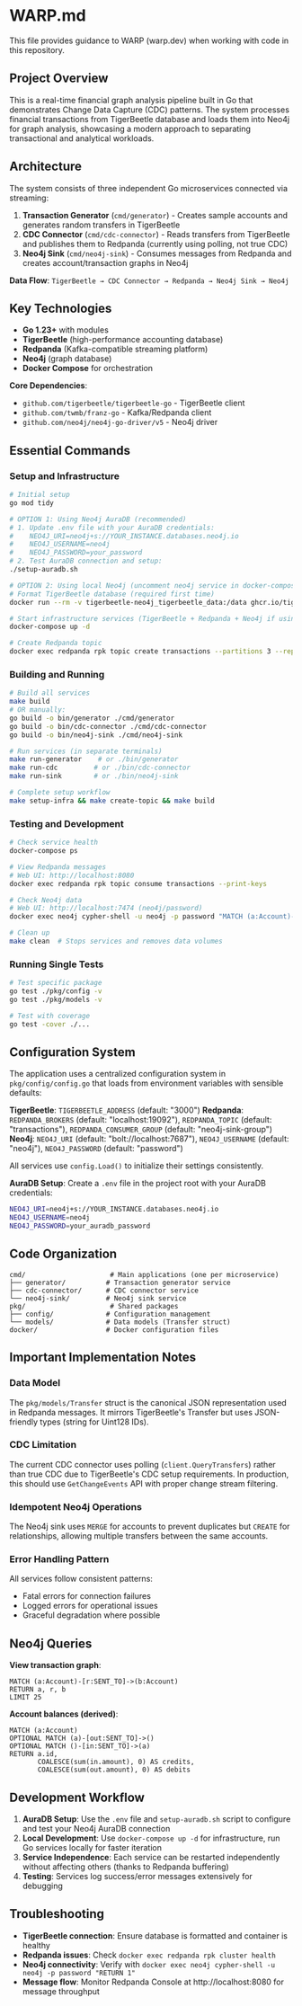 # WARP.md

This file provides guidance to WARP (warp.dev) when working with code in this repository.

## Project Overview

This is a real-time financial graph analysis pipeline built in Go that demonstrates Change Data Capture (CDC) patterns. The system processes financial transactions from TigerBeetle database and loads them into Neo4j for graph analysis, showcasing a modern approach to separating transactional and analytical workloads.

## Architecture

The system consists of three independent Go microservices connected via streaming:

1. **Transaction Generator** (`cmd/generator`) - Creates sample accounts and generates random transfers in TigerBeetle
2. **CDC Connector** (`cmd/cdc-connector`) - Reads transfers from TigerBeetle and publishes them to Redpanda (currently using polling, not true CDC)  
3. **Neo4j Sink** (`cmd/neo4j-sink`) - Consumes messages from Redpanda and creates account/transaction graphs in Neo4j

**Data Flow**: `TigerBeetle → CDC Connector → Redpanda → Neo4j Sink → Neo4j`

## Key Technologies

- **Go 1.23+** with modules
- **TigerBeetle** (high-performance accounting database)
- **Redpanda** (Kafka-compatible streaming platform)
- **Neo4j** (graph database)
- **Docker Compose** for orchestration

**Core Dependencies**:
- `github.com/tigerbeetle/tigerbeetle-go` - TigerBeetle client
- `github.com/twmb/franz-go` - Kafka/Redpanda client
- `github.com/neo4j/neo4j-go-driver/v5` - Neo4j driver

## Essential Commands

### Setup and Infrastructure
```bash
# Initial setup
go mod tidy

# OPTION 1: Using Neo4j AuraDB (recommended)
# 1. Update .env file with your AuraDB credentials:
#    NEO4J_URI=neo4j+s://YOUR_INSTANCE.databases.neo4j.io
#    NEO4J_USERNAME=neo4j
#    NEO4J_PASSWORD=your_password
# 2. Test AuraDB connection and setup:
./setup-auradb.sh

# OPTION 2: Using local Neo4j (uncomment neo4j service in docker-compose.yml first)
# Format TigerBeetle database (required first time)
docker run --rm -v tigerbeetle-neo4j_tigerbeetle_data:/data ghcr.io/tigerbeetle/tigerbeetle:latest format --cluster=0 --replica=0 /data/tigerbeetle.tigerbeetle

# Start infrastructure services (TigerBeetle + Redpanda + Neo4j if using local)
docker-compose up -d

# Create Redpanda topic
docker exec redpanda rpk topic create transactions --partitions 3 --replicas 1
```

### Building and Running
```bash
# Build all services
make build
# OR manually:
go build -o bin/generator ./cmd/generator
go build -o bin/cdc-connector ./cmd/cdc-connector  
go build -o bin/neo4j-sink ./cmd/neo4j-sink

# Run services (in separate terminals)
make run-generator    # or ./bin/generator
make run-cdc         # or ./bin/cdc-connector
make run-sink        # or ./bin/neo4j-sink

# Complete setup workflow
make setup-infra && make create-topic && make build
```

### Testing and Development
```bash
# Check service health
docker-compose ps

# View Redpanda messages
# Web UI: http://localhost:8080
docker exec redpanda rpk topic consume transactions --print-keys

# Check Neo4j data
# Web UI: http://localhost:7474 (neo4j/password)
docker exec neo4j cypher-shell -u neo4j -p password "MATCH (a:Account)-[r:SENT_TO]->(b:Account) RETURN count(*)"

# Clean up
make clean  # Stops services and removes data volumes
```

### Running Single Tests
```bash
# Test specific package
go test ./pkg/config -v
go test ./pkg/models -v

# Test with coverage
go test -cover ./...
```

## Configuration System

The application uses a centralized configuration system in `pkg/config/config.go` that loads from environment variables with sensible defaults:

**TigerBeetle**: `TIGERBEETLE_ADDRESS` (default: "3000")
**Redpanda**: `REDPANDA_BROKERS` (default: "localhost:19092"), `REDPANDA_TOPIC` (default: "transactions"), `REDPANDA_CONSUMER_GROUP` (default: "neo4j-sink-group")
**Neo4j**: `NEO4J_URI` (default: "bolt://localhost:7687"), `NEO4J_USERNAME` (default: "neo4j"), `NEO4J_PASSWORD` (default: "password")

All services use `config.Load()` to initialize their settings consistently.

**AuraDB Setup**: Create a `.env` file in the project root with your AuraDB credentials:
```bash
NEO4J_URI=neo4j+s://YOUR_INSTANCE.databases.neo4j.io
NEO4J_USERNAME=neo4j
NEO4J_PASSWORD=your_auradb_password
```

## Code Organization

```
cmd/                     # Main applications (one per microservice)
├── generator/          # Transaction generator service
├── cdc-connector/      # CDC connector service  
└── neo4j-sink/         # Neo4j sink service
pkg/                     # Shared packages
├── config/             # Configuration management
└── models/             # Data models (Transfer struct)
docker/                 # Docker configuration files
```

## Important Implementation Notes

### Data Model
The `pkg/models/Transfer` struct is the canonical JSON representation used in Redpanda messages. It mirrors TigerBeetle's Transfer but uses JSON-friendly types (string for Uint128 IDs).

### CDC Limitation
The current CDC connector uses polling (`client.QueryTransfers`) rather than true CDC due to TigerBeetle's CDC setup requirements. In production, this should use `GetChangeEvents` API with proper change stream filtering.

### Idempotent Neo4j Operations
The Neo4j sink uses `MERGE` for accounts to prevent duplicates but `CREATE` for relationships, allowing multiple transfers between the same accounts.

### Error Handling Pattern
All services follow consistent patterns:
- Fatal errors for connection failures
- Logged errors for operational issues
- Graceful degradation where possible

## Neo4j Queries

**View transaction graph**:
```cypher
MATCH (a:Account)-[r:SENT_TO]->(b:Account) 
RETURN a, r, b 
LIMIT 25
```

**Account balances (derived)**:
```cypher
MATCH (a:Account)
OPTIONAL MATCH (a)-[out:SENT_TO]->()
OPTIONAL MATCH ()-[in:SENT_TO]->(a)
RETURN a.id, 
       COALESCE(sum(in.amount), 0) AS credits,
       COALESCE(sum(out.amount), 0) AS debits
```

## Development Workflow

1. **AuraDB Setup**: Use the `.env` file and `setup-auradb.sh` script to configure and test your Neo4j AuraDB connection
2. **Local Development**: Use `docker-compose up -d` for infrastructure, run Go services locally for faster iteration
3. **Service Independence**: Each service can be restarted independently without affecting others (thanks to Redpanda buffering)
4. **Testing**: Services log success/error messages extensively for debugging

## Troubleshooting

- **TigerBeetle connection**: Ensure database is formatted and container is healthy
- **Redpanda issues**: Check `docker exec redpanda rpk cluster health`
- **Neo4j connectivity**: Verify with `docker exec neo4j cypher-shell -u neo4j -p password "RETURN 1"`
- **Message flow**: Monitor Redpanda Console at http://localhost:8080 for message throughput